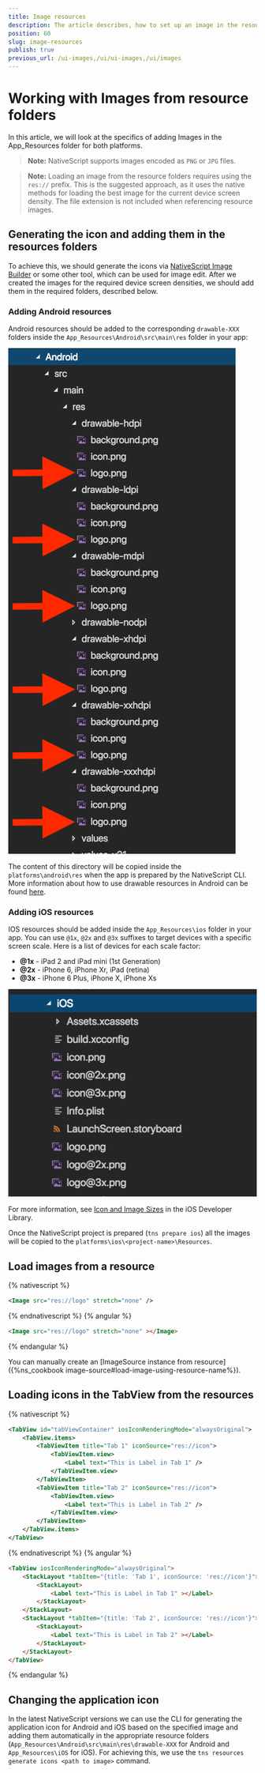 ```yaml
---
title: Image resources
description: The article describes, how to set up an image in the resource folders via NativeScript CLI or manually in the App_Resources folder. The article also contains some basic examples of its usage.
position: 60
slug: image-resources
publish: true
previous_url: /ui-images,/ui/ui-images,/ui/images
---
```


# Working with Images from resource folders
In this article, we will look at the specifics of adding Images in the App_Resources folder for both platforms. 

> **Note:** NativeScript supports images encoded as `PNG` or `JPG` files.

> **Note:**  Loading an image from the resource folders requires using the `res://` prefix. This is the suggested approach, as it uses the native methods for loading the best image for the current device screen density. The file extension is not included when referencing resource images.

## Generating the icon and adding them in the resources folders

To achieve this, we should generate the icons via [NativeScript Image Builder](http://nsimage.brosteins.com/) or some other tool, which can be used for image edit. After we created the images for the required device screen densities, we should add them in the required folders, described below.

### Adding Android resources
Android resources should be added to the corresponding `drawable-XXX` folders inside the `App_Resources\Android\src\main\res` folder in your app:

![android resources](../img/resources/android-resources.png "android resources")

The content of this directory will be copied inside the `platforms\android\res` when the app is prepared by the NativeScript CLI. More information about how to use drawable resources in Android can be found [here](http://developer.android.com/guide/practices/screens_support.html#DesigningResources).

### Adding iOS resources
IOS resources should be added inside the `App_Resources\ios` folder in your app. You can use `@1x`, `@2x` and `@3x` suffixes to target devices with a specific screen scale. Here is a list of devices for each scale factor:

* **@1x** - iPad 2 and iPad mini (1st Generation)
* **@2x** - iPhone 6, iPhone Xr, iPad (retina)
* **@3x** - iPhone 6 Plus, iPhone X, iPhone Xs

![ios resources](../img/resources/ios-resources.png "ios resources")

For more information, see [Icon and Image Sizes](https://developer.apple.com/library/ios/documentation/UserExperience/Conceptual/MobileHIG/IconMatrix.html#//apple_ref/doc/uid/TP40006556-CH27-SW1) in the iOS Developer Library.

Once the NativeScript project is prepared (`tns prepare ios`) all the images will be copied to the `platforms\ios\<project-name>\Resources`.

## Load images from a resource


{% nativescript %}
```XML
<Image src="res://logo" stretch="none" /> 
```
{% endnativescript %}
{% angular %}
```HTML
<Image src="res://logo" stretch="none" ></Image> 
```
{% endangular %}

You can manually create an [ImageSource instance from resource]({%ns_cookbook image-source#load-image-using-resource-name%}).

## Loading icons in the TabView from the resources

{% nativescript %}
```XML
<TabView id="tabViewContainer" iosIconRenderingMode="alwaysOriginal">
    <TabView.items>
        <TabViewItem title="Tab 1" iconSource="res://icon">
            <TabViewItem.view>
                <Label text="This is Label in Tab 1" />
            </TabViewItem.view>
        </TabViewItem>
        <TabViewItem title="Tab 2" iconSource="res://icon">
            <TabViewItem.view>
                <Label text="This is Label in Tab 2" />
            </TabViewItem.view>
        </TabViewItem>
    </TabView.items>
</TabView>
```
{% endnativescript %}
{% angular %}
```HTML
<TabView iosIconRenderingMode="alwaysOriginal">
    <StackLayout *tabItem="{title: 'Tab 1', iconSource: 'res://icon'}">
        <StackLayout>
            <Label text="This is Label in Tab 1" ></Label>
        </StackLayout>
    </StackLayout>
    <StackLayout *tabItem="{title: 'Tab 2', iconSource: 'res://icon'}">
        <StackLayout>
            <Label text="This is Label in Tab 2" ></Label>
        </StackLayout>
    </StackLayout>
</TabView>
```
{% endangular %}


## Changing the application icon

In the latest NativeScript versions we can use the CLI for generating the application icon for Android and iOS based on the specified image and adding them automatically in the appropriate resource folders (`App_Resources\Android\src\main\res\drawable-XXX` for Android and `App_Resources\iOS`  for iOS). For achieving this, we use the `tns resources generate icons <path to image>` command. 

